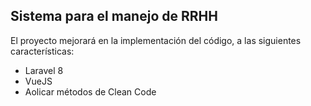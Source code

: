 ## Sistema para el manejo de RRHH
El proyecto mejorará en la implementación del código, a las siguientes características:

- Laravel 8
- VueJS
- Aolicar métodos de Clean Code